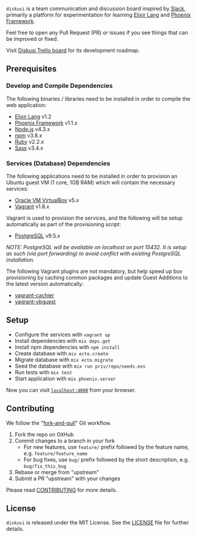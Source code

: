 `diskusi` is a team communication and discussion board inspired by [Slack], primarily a platform for experimentation for learning [Elixir Lang] and [Phoenix Framework].

Feel free to open any Pull Request (PR) or issues if you see things that can be improved or fixed.

Visit [Diskusi Trello board] for its development roadmap.

## Prerequisites

### Develop and Compile Dependencies

The following binaries / libraries need to be installed in order to compile the web application:
 
  - [Elixir Lang] v1.2
  - [Phoenix Framework] v1.1.x
  - [Node.js] v4.3.x
  - [npm] v3.8.x
  - [Ruby] v2.2.x
  - [Sass] v3.4.x

### Services (Database) Dependencies

The following applications need to be installed in order to provision an Ubuntu guest VM (1 core, 1GB RAM) which will contain the necessary services: 

  * [Oracle VM VirtualBox] v5.x
  * [Vagrant] v1.8.x

Vagrant is used to provision the services, and the following will be setup automatically as part of the provisioning script:

  * [PostgreSQL] v9.5.x
  
*NOTE: PostgreSQL will be available on localhost on port 15432. It is setup as such (via port forwarding) to avoid conflict with existing PostgreSQL installation.*
  
The following Vagrant plugins are not mandatory, but help speed up box provisioning by caching common packages and update Guest Additions to the latest version automatically:

  * [vagrant-cachier]
  * [vagrant-vbguest]

## Setup

  - Configure the services with `vagrant up`
  - Install dependencies with `mix deps.get`
  - Install npm dependencies with `npm install`
  - Create database with `mix ecto.create`
  - Migrate database with `mix ecto.migrate`
  - Seed the database with `mix run priv/repo/seeds.exs`
  - Run tests with `mix test`
  - Start application with `mix phoenix.server`

Now you can visit [`localhost:4000`](http://localhost:4000) from your browser.

## Contributing

We follow the "[fork-and-pull]" Git workflow.

  1. Fork the repo on GitHub
  1. Commit changes to a branch in your fork
     - For new features, use `feature/` prefix followed by the feature name, e.g. `feature/feature_name`
     - For bug fixes, use `bug/` prefix followed by the short description, e.g. `bug/fix_this_bug`
  1. Rebase or merge from "upstream"
  1. Submit a PR "upstream" with your changes

Please read [CONTRIBUTING] for more details.

## License

`diskusi` is released under the MIT License. See the [LICENSE] file for further details.

[CONTRIBUTING]: CONTRIBUTING.md
[Diskusi Trello board]: https://trello.com/b/ZwfyfjkG/diskusi-web-application
[Elixir Lang]: http://elixir-lang.org
[fork-and-pull]: https://help.github.com/articles/using-pull-requests
[LICENSE]: LICENSE.txt
[Node.js]: https://nodejs.org
[npm]: https://www.npmjs.com
[Oracle VM VirtualBox]: https://www.virtualbox.org
[Phoenix Framework]: http://www.phoenixframework.org
[PostgreSQL]: http://www.postgresql.org/download/
[Ruby]: https://www.ruby-lang.org
[Sass]: http://sass-lang.com
[Slack]: https://slack.com
[Vagrant]: https://www.vagrantup.com
[vagrant-cachier]: https://github.com/fgrehm/vagrant-cachier
[vagrant-vbguest]: https://github.com/dotless-de/vagrant-vbguest